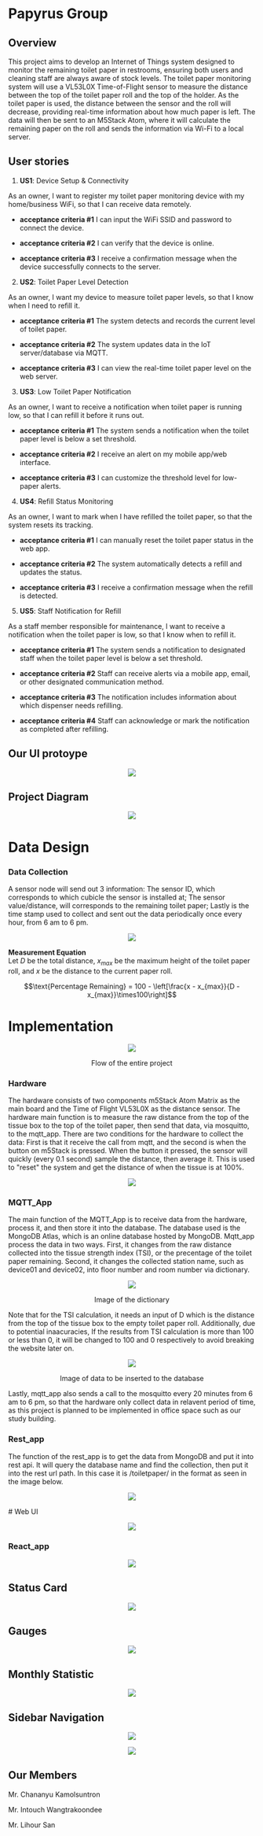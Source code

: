 # Papyrus Group
## Overview
This project aims to develop an Internet of Things system designed to monitor the remaining toilet paper in restrooms, ensuring both users and cleaning staff are always aware of stock levels. The toilet paper monitoring system will use a VL53L0X Time-of-Flight sensor to measure the distance between the top of the toilet paper roll and the top of the holder. As the toilet paper is used, the distance between the sensor and the roll will decrease, providing real-time information about how much paper is left. The data will then be sent to an M5Stack Atom, where it will calculate the remaining paper on the roll and sends the information via Wi-Fi to a local server.

## User stories 
1. **US1**: Device Setup & Connectivity

As an owner, I want to register my toilet paper monitoring device with my home/business WiFi, so that I can receive data remotely.

*   **acceptance criteria #1**
I can input the WiFi SSID and password to connect the device.

*   **acceptance criteria #2**
I can verify that the device is online.

*   **acceptance criteria #3**
I receive a confirmation message when the device successfully connects to the server.

2. **US2**: Toilet Paper Level Detection

As an owner, I want my device to measure toilet paper levels, so that I know when I need to refill it.

*  **acceptance criteria #1**
The system detects and records the current level of toilet paper.

*  **acceptance criteria #2**
The system updates data in the IoT server/database via MQTT.

*  **acceptance criteria #3**
I can view the real-time toilet paper level on the web server.

3. **US3**: Low Toilet Paper Notification

As an owner, I want to receive a notification when toilet paper is running low, so that I can refill it before it runs out.

*  **acceptance criteria #1**
The system sends a notification when the toilet paper level is below a set threshold.

*  **acceptance criteria #2**
I receive an alert on my mobile app/web interface.

*  **acceptance criteria #3**
I can customize the threshold level for low-paper alerts.

4. **US4**: Refill Status Monitoring

As an owner, I want to mark when I have refilled the toilet paper, so that the system resets its tracking.

*  **acceptance criteria #1**
I can manually reset the toilet paper status in the web app.

*  **acceptance criteria #2**
The system automatically detects a refill and updates the status.

*  **acceptance criteria #3**
I receive a confirmation message when the refill is detected.


5. **US5**: Staff Notification for Refill

As a staff member responsible for maintenance, I want to receive a notification when the toilet paper is low, so that I know when to refill it.

*  **acceptance criteria #1**
The system sends a notification to designated staff when the toilet paper level is below a set threshold.

*  **acceptance criteria #2**
Staff can receive alerts via a mobile app, email, or other designated communication method.

*  **acceptance criteria #3**
The notification includes information about which dispenser needs refilling.

*  **acceptance criteria #4**
Staff can acknowledge or mark the notification as completed after refilling.

## Our UI protoype
<p align="center">
    <img src="https://github.com/Lihour21/toilet-paper-porject-2025/blob/f4a72ec34ff5a3f937a8a101e0013c7406ba7ddc/images/image-2.png">
</p>


## Project Diagram
<p align="center">
    <img src="https://github.com/user-attachments/assets/a1c14748-8bd7-4168-9f74-5edce146eb19">
</p>

# Data Design

### Data Collection

A sensor node will send out 3 information: The sensor ID, which corresponds to which cubicle the sensor is installed at; The sensor value/distance, will corresponds to the remaining toilet paper; Lastly is the time stamp used to collect and sent out the data periodically once every hour, from 6 am to 6 pm.

<p align="center">
    <img src="https://github.com/user-attachments/assets/1b0898e4-0c95-4998-af10-7bf51473d515">
</p>

**Measurement Equation**\
Let $D$ be the total distance, $x_{max}$ be the maximum height of the toilet paper roll, and $x$ be the distance to the current paper roll.

$$\text{Percentage Remaining} = 100 - \left[\frac{x - x_{max}}{D - x_{max}}\times100\right]$$

# Implementation
<p align="center">
    <img src="https://github.com/user-attachments/assets/2fe2e89e-8588-41a7-b678-dfa7203e8ee6">
</p>
<p align="center">
Flow of the entire project
</p>

### Hardware
The hardware consists of two components m5Stack Atom Matrix as the main board and the Time of Flight VL53L0X as the distance sensor. The hardware main function is to measure the raw distance from the top of the tissue box to the top of the toilet paper, then send that data, via mosquitto, to the mqtt_app. There are two conditions for the hardware to collect the data: First is that it receive the call from mqtt, and the second is when the button on m5Stack is pressed. When the button it pressed, the sensor will quickly (every 0.1 second) sample the distance, then average it. This is used to "reset" the system and get the distance of when the tissue is at 100%.

<p align="center">
    <img src="https://github.com/user-attachments/assets/9d588b4d-5946-4cd6-bf20-ec48d07e6a97">
</p>

### MQTT_App
The main function of the MQTT_App is to receive data from the hardware, process it, and then store it into the database. The database used is the MongoDB Atlas, which is an online database hosted by MongoDB. Mqtt_app process the data in two ways. First, it changes from the raw distance collected into the tissue strength index (TSI), or the precentage of the toilet paper remaining. Second, it changes the collected station name, such as device01 and device02, into floor number and room number via dictionary.
<p align="center">
    <img src="https://github.com/user-attachments/assets/ed2ed6b4-5f44-4680-963f-af99c7e6aa4e">
</p>
<p align="center">
Image of the dictionary
</p>

Note that for the TSI calculation, it needs an input of D which is the distance from the top of the tissue box to the empty toilet paper roll. Additionally, due to potential inaacuracies, If the results from TSI calculation is more than 100 or less than 0, it will be changed to 100 and 0 respectively to avoid breaking the website later on.

<p align="center">
    <img src="https://github.com/user-attachments/assets/eec7ac99-34d3-4518-9777-c1d528706cfb">
</p>
<p align="center">
Image of data to be inserted to the database
</p>

Lastly, mqtt_app also sends a call to the mosquitto every 20 minutes from 6 am to 6 pm, so that the hardware only collect data in relavent period of time, as this project is planned to be implemented in office space such as our study building.

### Rest_app
The function of the rest_app is to get the data from MongoDB and put it into rest api. It will query the database name and find the collection, then put it into the rest url path. In this case it is /toiletpaper/<floor> in the format as seen in the image below.

<p align="center">
    <img src="https://github.com/user-attachments/assets/6ac69665-6b7f-4d78-80f2-b8e1cb37989f">
</p>
# Web UI
<p align="center">
    <img src="https://github.com/user-attachments/assets/2fe2e89e-8588-41a7-b678-dfa7203e8ee6">
</p>

### React_app
<p align="center">
    <img src="https://github.com/user-attachments/assets/748a338e-3c7a-48ad-b061-c115500c3c6e">
</p>

## Status Card
<p align="center">
    <img src="https://github.com/user-attachments/assets/90ca65c9-4a4b-404f-afa7-1e3b1f5337a1">
</p>

## Gauges
<p align="center">
    <img src="https://github.com/user-attachments/assets/a9be5cb0-f869-49bd-bdbc-bc1d25b91809">
</p>

## Monthly Statistic
<p align="center">
    <img src="https://github.com/user-attachments/assets/cf9468ec-fe0b-48dc-8958-61581c2534c8">
</p>

## Sidebar Navigation
<p align="center">
    <img src="https://github.com/user-attachments/assets/c15ce84d-1eb2-4647-991c-abdc5bc8dbb9">
</p>
<p align="center">
    <img src="https://github.com/user-attachments/assets/906e9a76-cd88-4cee-aab4-1bf0ec512356">
</p>

## Our Members
Mr. Chananyu Kamolsuntron 

Mr. Intouch Wangtrakoondee

Mr. Lihour San
